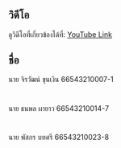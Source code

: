 # 

## วิดีโอ
ดูวิดีโอที่เกี่ยวข้องได้ที่: [YouTube Link](https://www.youtube.com/watch?v=FHuWOrhFBJI&ab_channel=JrDev)

## ชื่อ
นาย จิรวัฒน์ ขุนเงิน 66543210007-1
#
นาย ธนพล ผายาว 66543210014-7
#
นาย พัสกร บทศรี 66543210023-8